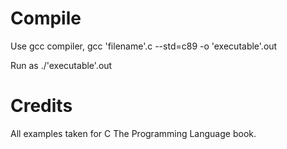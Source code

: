 # Compile
Use gcc compiler, gcc 'filename'.c --std=c89 -o 'executable'.out

Run as ./'executable'.out

# Credits
All examples taken for C The Programming Language book.
